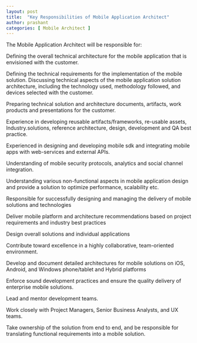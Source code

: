 ```yaml
---
layout: post
title:  "Key Responsibilities of Mobile Application Architect"
author: prashant
categories: [ Mobile Architect ]
---
```

The Mobile Application Architect will be responsible for:

Defining the overall technical architecture for the mobile application that is envisioned with the customer.

Defining the technical requirements for the implementation of the mobile solution.
Discussing technical aspects of the mobile application solution architecture, including the technology used, methodology followed, and devices selected with the customer.

Preparing technical solution and architecture documents, artifacts, work products and presentations for the customer.

Experience in developing reusable artifacts/frameworks, re-usable assets, Industry.solutions, reference architecture, design, development and QA best practice.

Experienced in designing and developing mobile sdk and integrating mobile apps with web-services and external APIs.

Understanding of mobile security protocols, analytics and social channel integration.

Understanding various non-functional aspects in mobile application design and provide a solution to optimize performance, scalability etc.

Responsible for successfully designing and managing the delivery of mobile solutions and technologies

Deliver mobile platform and architecture recommendations based on project requirements and industry best practices

Design overall solutions and individual applications

Contribute toward excellence in a highly collaborative, team-oriented environment.

Develop and document detailed architectures for mobile solutions on iOS, Android, and Windows phone/tablet and Hybrid platforms

Enforce sound development practices and ensure the quality delivery of enterprise mobile
solutions.

Lead and mentor development teams.

Work closely with Project Managers, Senior Business Analysts, and UX teams.

Take ownership of the solution from end to end, and be responsible for translating functional requirements into a mobile solution.
